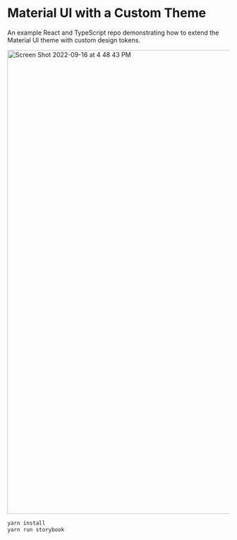 # Material UI with a Custom Theme

An example React and TypeScript repo demonstrating how to extend the Material UI theme with custom design tokens.

<img width="1050" alt="Screen Shot 2022-09-16 at 4 48 43 PM" src="https://user-images.githubusercontent.com/1707103/190732538-f550a472-08f2-4cd3-9a3c-c00265958158.png">

```bash
yarn install
yarn run storybook
```
